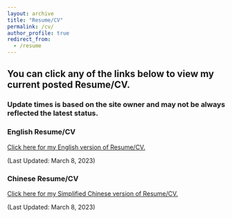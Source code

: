 ```yaml
---
layout: archive
title: "Resume/CV"
permalink: /cv/
author_profile: true
redirect_from:
  - /resume
---
```


## You can click any of the links below to view my current posted Resume/CV.

### Update times is based on the site owner and may not be always reflected the latest status.

### English Resume/CV
[Click here for my English version of Resume/CV.](/files/resume_en.pdf "English Resume/CV")

(Last Updated: March 8, 2023)

### Chinese Resume/CV
[Click here for my Simplified Chinese version of Resume/CV.](/files/resume_cn.pdf "Chinese Resume/CV")

(Last Updated: March 8, 2023)
